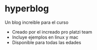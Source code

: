 # hyperblog
Un blog increible para el curso
* Creado por el increado pro platzi team
* Incluye ejemplos en linux y mac
* Disponible para todas las edades
